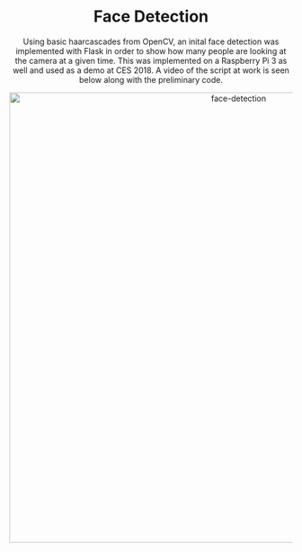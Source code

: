<h1 align="center">Face Detection</h1>

<p align="center">Using basic haarcascades from OpenCV, an inital face detection was implemented with Flask in order to show how many people are looking at the camera at a given time. This was implemented on a Raspberry Pi 3 as well and used as a demo at CES 2018. A video of the script at work is seen below along with the preliminary code.</p>

<p align="center"><img width="800" alt="face-detection" src="https://github.com/guymargalit/face-detection/blob/master/face-detection.gif"></p>
